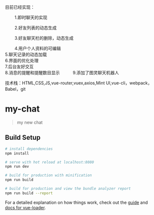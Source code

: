 目前已经实现：

          1.即时聊天的实现
          
          2.好友列表的动态生成
          
          3.好友聊天栏的删除，动态生成
          
          4.用户个人资料的可编辑
          
          5.聊天记录的动态加载
          
          6.界面的优化处理
          
          7.后台友好交互
          
          8.消息的提醒和提醒数目显示
          
          9.添加了图灵聊天机器人


技术栈：HTML,CSS,JS,vue-router,vuex,axios,Mint UI,vue-cli，webpack，Babel，git







# my-chat

> my new chat

## Build Setup

``` bash
# install dependencies
npm install

# serve with hot reload at localhost:8080
npm run dev

# build for production with minification
npm run build

# build for production and view the bundle analyzer report
npm run build --report
```

For a detailed explanation on how things work, check out the [guide](http://vuejs-templates.github.io/webpack/) and [docs for vue-loader](http://vuejs.github.io/vue-loader).


